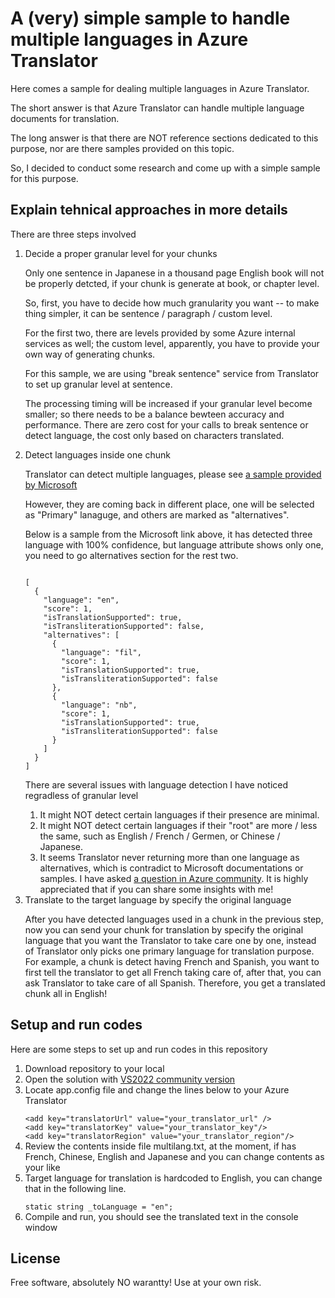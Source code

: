 <h1>A (very) simple sample to handle multiple languages in Azure Translator</h1>
<p>Here comes a sample for dealing multiple languages in Azure Translator.</p>
<p>The short answer is that Azure Translator can handle multiple language documents for translation.</p>
<p>The long answer is that there are NOT reference sections dedicated to this purpose, nor are there samples provided on this topic.</p>
<p>So, I decided to conduct some research and come up with a simple sample for this purpose.</p>
<h2>Explain tehnical approaches in more details</h2>
There are three steps involved 
<ol>
<li>Decide a proper granular level for your chunks</li>
<p>Only one sentence in Japanese in a thousand page English book will not be properly detcted, if your chunk is generate at book, or chapter level.</p>  
<p>So, first, you have to decide how much granularity you want -- to make thing simpler, it can be sentence / paragraph / custom level.</p>
<p>For the first two, there are levels provided by some Azure internal services as well; the custom level, apparently, you have to provide your own way of generating  chunks.</p>
<p>For this sample, we are using "break sentence" service from Translator to set up granular level at sentence.</p>
<p>The processing timing will be increased if your granular level become smaller; so there needs to be a balance bewteen accuracy and performance.  There are zero cost for your calls to break sentence or detect language, the cost only based on characters translated.</p>
<li>Detect languages inside one chunk</li>
<p>Translator can detect multiple languages, please see <a href="https://learn.microsoft.com/en-us/rest/api/cognitiveservices/translator/translator/detect?tabs=HTTP">a sample provided by Microsoft</a></p>
<p>However, they are coming back in different place, one will be selected as "Primary" lanaguge, and others are marked as "alternatives".</p>
<p>Below is a sample from the Microsoft link above, it has detected three language with 100% confidence, but language attribute shows only one, you need to go alternatives section for the rest two.</p> 
<code>
[
  {
    "language": "en",
    "score": 1,
    "isTranslationSupported": true,
    "isTransliterationSupported": false,
    "alternatives": [
      {
        "language": "fil",
        "score": 1,
        "isTranslationSupported": true,
        "isTransliterationSupported": false
      },
      {
        "language": "nb",
        "score": 1,
        "isTranslationSupported": true,
        "isTransliterationSupported": false
      }
    ]
  }
]
</code>
<p>There are several issues with language detection I have noticed regradless of granular level</p>
<ol>
  <li>It might NOT detect certain languages if their presence are minimal.</li>
  <li>It might NOT detect certain languages if their "root" are more / less the same, such as English / French / Germen, or Chinese / Japanese.</li>
  <li>It seems Translator never returning more than one language as alternatives, which is contradict to Microsoft documentations or samples.  I have asked <a href="https://learn.microsoft.com/en-us/answers/questions/1155532/azure-translator-can-only-detect-up-to-two-languag.html">a question in Azure community</a>.  It is highly appreciated that if you can share some insights with me!</li>
</ol>  
<li>Translate to the target language by specify the original language</li>
<p>After you have detected languages used in a chunk in the previous step, now you can send your chunk for translation by specify the original language that you want the Translator to take care one by one, instead of Translator only picks one primary language for translation purpose.  For example, a chunk is detect having French and Spanish, you want to first tell the translator to get all French taking care of, after that, you can ask Translator to take care of all Spanish.  Therefore, you get a translated chunk all in English!</p>
</ol>  
<h2>Setup and run codes</h2>
Here are some steps to set up and run codes in this repository
<ol>
<li>Download repository to your local</li>
<li>Open the solution with <a href="https://visualstudio.microsoft.com/vs/">VS2022 community version</a></li>
<li>Locate app.config file and change the lines below to your Azure Translator</li>
<code>
&lt;add key="translatorUrl" value="your_translator_url" /&gt;
&lt;add key="translatorKey" value="your_translator_key"/&gt;
&lt;add key="translatorRegion" value="your_translator_region"/&gt;
</code>
<li>Review the contents inside file multilang.txt, at the moment, if has French, Chinese, English and Japanese and you can change contents as your like</li>
<li>Target language for translation is hardcoded to English, you can change that in the following line.</li>
<code>
static string _toLanguage = "en";
</code>
<li>Compile and run, you should see the translated text in the console window</li>
</ol>
<h2>License</h2>
<p>Free software, absolutely NO warantty!  Use at your own risk.</p>  
